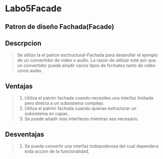 # Labo5Facade
## Patron de diseño Fachada(Facade)
## Descrpcion
> Se utilizo la el patron esctructural-Fachada para desarollar el ejemplo de un convertidor de video o audio. 
> La razon de utilizar este por que un convertidor puede añadir varios tipos de formatos tanto de video como audio.
## Ventajas 
> 1. Utiliza el patrón fachada cuando necesites una interfaz limitada pero directa a un subsistema complejo.
> 2. Utiliza el patrón fachada cuando quieras estructurar un subsistema en capas.
> 3. Se puede añadir mas interfaces mientras sea necesario.
## Desventajas
> 1. Se puede convertir una interfaz todopoderosa del cual dependera toda accion de la funcionalidad, 
